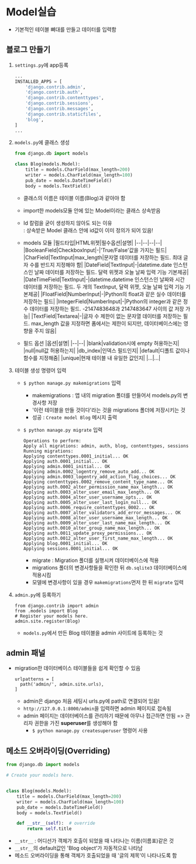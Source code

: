 # Model실습

- 기본적인 테이블 뼈대를 만들고 데이터를 입력함

## 블로그 만들기

1. `settings.py`에 app등록

   ```py
   ...
   INSTALLED_APPS = [
       'django.contrib.admin',
       'django.contrib.auth',
       'django.contrib.contenttypes',
       'django.contrib.sessions',
       'django.contrib.messages',
       'django.contrib.staticfiles',
       'blog',
   ]
   ...
   ```

2. `models.py`에 클래스 생성

   ```py
   from django.db import models

   class Blog(models.Model):
       title = models.CharField(max_length=200)
       writer = models.CharField(max_length=100)
       pub_date = models.DateTimeField()
       body = models.TextField()

   ```

   - 클래스의 이름은 테이블 이름(Blog)과 같아야 함
   - import한 models모듈 안에 있는 Model이라는 클래스 상속받음
   - Id 칼럼을 굳이 생성하지 않아도 되는 이유  
     : 상속받은 Model 클래스 안에 id값이 이미 정의가 되어 있음!

   - models 모듈
     |필드타입|HTML위젯|필수옵션|설명|
     |--|--|--|--|
     |BooleanField|CheckboxInput|-|'True/False'값을 가지는 필드|
     |CharField|TextInput|max_length|문자열 데이터를 저장하는 필드. 최대 글자 수를 반드지 지정해야 함|
     |DateField|TextInput|-|datetime.date 인스턴스인 날짜 데이터를 저장하는 필드. 달력 위젯과 오늘 날짜 입력 기능 기본제공|
     |DateTimeField|TextInput|-|datetime.datetime 인스턴스인 날짜와 시간 데이터를 저장하는 필드. 두 개의 TextInput, 달력 위젯, 오늘 날짜 입력 기능 기본제공|
     |FloatField|NumberInput|-|Python의 float과 같은 실수 데이터를 저장하는 필드|
     |IntegerField|NumberInput|-|Python의 integer과 같은 정수 데이터를 저장하는 필드. -2147483648과 2147483647 사이의 값 저장 가능|
     |TextField|Textarea|-|글자 수 제한이 없는 문자열 데이터를 저장하는 필드. max_length 값을 지정하면 폼에서는 제한이 되지만, 데이터베이스에는 영향을 주지 않음|

   - 필드 옵션
     |옵션|설명|
     |--|--|
     |blank|validation시에 empty 허용하는지|
     |null|null값 허용하는지|
     |db_index|인덱스 필드인지|
     |default|디폴트 값이나 함수를 지정해줌|
     |unique|현재 테이블 내 유일한 값인지|
     |...|...|

3. 테이블 생성 명령어 입력

   - `$ python manage.py makemigrations` 입력

     - makemigrations : 앱 내의 migration 폴더를 만들어서 models.py의 변경사항 저장
     - '이런 테이블을 만들 것이다'라는 것을 migrations 폴더에 저장시키는 것
     - 성공 : `Create model Blog` 메시지 출력

   - `$ python manage.py migrate` 입력
     ```
     Operations to perform:
     Apply all migrations: admin, auth, blog, contenttypes, sessions
     Running migrations:
     Applying contenttypes.0001_initial... OK
     Applying auth.0001_initial... OK
     Applying admin.0001_initial... OK
     Applying admin.0002_logentry_remove_auto_add... OK
     Applying admin.0003_logentry_add_action_flag_choices... OK
     Applying contenttypes.0002_remove_content_type_name... OK
     Applying auth.0002_alter_permission_name_max_length... OK
     Applying auth.0003_alter_user_email_max_length... OK
     Applying auth.0004_alter_user_username_opts... OK
     Applying auth.0005_alter_user_last_login_null... OK
     Applying auth.0006_require_contenttypes_0002... OK
     Applying auth.0007_alter_validators_add_error_messages... OK
     Applying auth.0008_alter_user_username_max_length... OK
     Applying auth.0009_alter_user_last_name_max_length... OK
     Applying auth.0010_alter_group_name_max_length... OK
     Applying auth.0011_update_proxy_permissions... OK
     Applying auth.0012_alter_user_first_name_max_length... OK
     Applying blog.0001_initial... OK
     Applying sessions.0001_initial... OK
     ```
     - migrate : Migration 폴더를 실행시켜 데이터베이스에 적용
     - migrations 폴더의 변경사항들을 확인한 뒤 `db.sqlite3` 데이터베이스에 적용시킴
     - 모델에 변경사항이 있을 경우 `makemigrations`먼저 한 뒤 `migrate` 입력

4. `admin.py`에 등록하기

   ```
   from django.contrib import admin
   from .models import Blog
   # Register your models here.
   admin.site.register(Blog)
   ```

   - `models.py`에서 만든 Blog 테이블을 admin 사이트에 등록하는 것

## admin 패널

- migration한 데이터베이스 테이블들을 쉽게 확인할 수 있음

  ```
  urlpatterns = [
    path('admin/', admin.site.urls),
  ]
  ```

  - admin은 django 처음 세팅시 urls.py에 path로 연결되어 있음!
  - `http://127.0.0.1:8000/admin`을 입력하면 admin 페이지로 접속됨
  - admin 페이지는 데이터베이스를 관리하기 때문에 아무나 접근하면 안됨 => 관리자 권한을 가진 **superuser**를 생성해야 함
    - `$ python manage.py createsuperuser` 명령어 사용

## 메소드 오버라이딩(Overriding)

```py
from django.db import models

# Create your models here.


class Blog(models.Model):
    title = models.CharField(max_length=200)
    writer = models.CharField(max_length=100)
    pub_date = models.DateTimeField()
    body = models.TextField()

    def __str__(self):  # override
        return self.title
```

- `__str__` : 어디선가 객체가 호출이 되었을 때 나타나는 이름(이름표)같은 것
- `__str__`의 default값인 'Blog object'가 자동적으로 나타남
- 메소드 오버라이딩을 통해 객체가 호출되었을 때 '글의 제목'이 나타나도록 함
